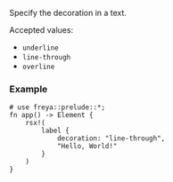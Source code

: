 Specify the decoration in a text.

Accepted values:

-   `underline`
-   `line-through`
-   `overline`

### Example

```rust, no_run
# use freya::prelude::*;
fn app() -> Element {
    rsx!(
        label {
            decoration: "line-through",
            "Hello, World!"
        }
    )
}
```

